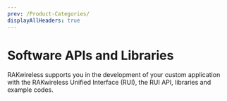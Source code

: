 ```yaml
---
prev: /Product-Categories/
displayAllHeaders: true
---
```


# Software APIs and Libraries

<rk-head img="/assets/rakwireless/product-categories/software-apis&libraries.png" center>

RAKwireless supports you in the development of your custom application with the RAKwireless Unified Interface (RUI), the RUI API, libraries and example codes.

</rk-head>

<rk-products :tags="['software-apis-and-libraries']" />
